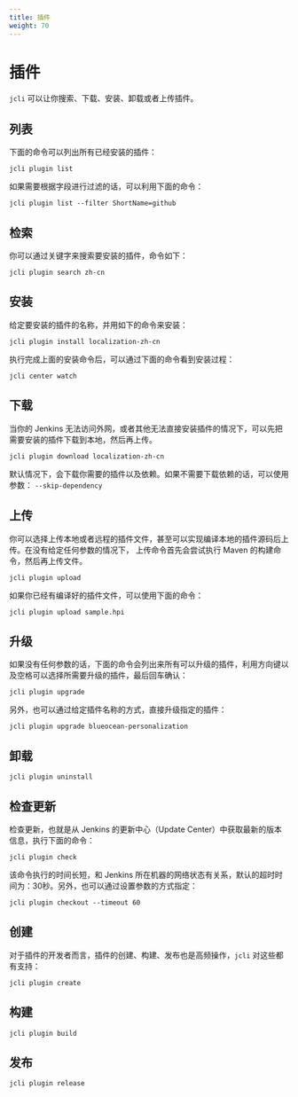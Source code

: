 ```yaml
---
title: 插件
weight: 70
---
```


# 插件

`jcli` 可以让你搜索、下载、安装、卸载或者上传插件。

## 列表

下面的命令可以列出所有已经安装的插件：

`jcli plugin list`

如果需要根据字段进行过滤的话，可以利用下面的命令：

`jcli plugin list --filter ShortName=github`

## 检索

你可以通过关键字来搜索要安装的插件，命令如下：

`jcli plugin search zh-cn`

## 安装

给定要安装的插件的名称，并用如下的命令来安装：

`jcli plugin install localization-zh-cn`

执行完成上面的安装命令后，可以通过下面的命令看到安装过程：

`jcli center watch`

## 下载

当你的 Jenkins 无法访问外网，或者其他无法直接安装插件的情况下，可以先把需要安装的插件下载到本地，然后再上传。

`jcli plugin download localization-zh-cn`

默认情况下，会下载你需要的插件以及依赖。如果不需要下载依赖的话，可以使用参数： `--skip-dependency`

## 上传

你可以选择上传本地或者远程的插件文件，甚至可以实现编译本地的插件源码后上传。在没有给定任何参数的情况下，
上传命令首先会尝试执行 Maven 的构建命令，然后再上传文件。

`jcli plugin upload`

如果你已经有编译好的插件文件，可以使用下面的命令：

`jcli plugin upload sample.hpi`

## 升级

如果没有任何参数的话，下面的命令会列出来所有可以升级的插件，利用方向键以及空格可以选择所需要升级的插件，最后回车确认：

`jcli plugin upgrade`

另外，也可以通过给定插件名称的方式，直接升级指定的插件：

`jcli plugin upgrade blueocean-personalization`

## 卸载

`jcli plugin uninstall`

## 检查更新

检查更新，也就是从 Jenkins 的更新中心（Update Center）中获取最新的版本信息，执行下面的命令：

`jcli plugin check`

该命令执行的时间长短，和 Jenkins 所在机器的网络状态有关系，默认的超时时间为：30秒。另外，也可以通过设置参数的方式指定：

`jcli plugin checkout --timeout 60`

## 创建

对于插件的开发者而言，插件的创建、构建、发布也是高频操作，`jcli` 对这些都有支持：

`jcli plugin create`

## 构建

`jcli plugin build`

## 发布

`jcli plugin release`
